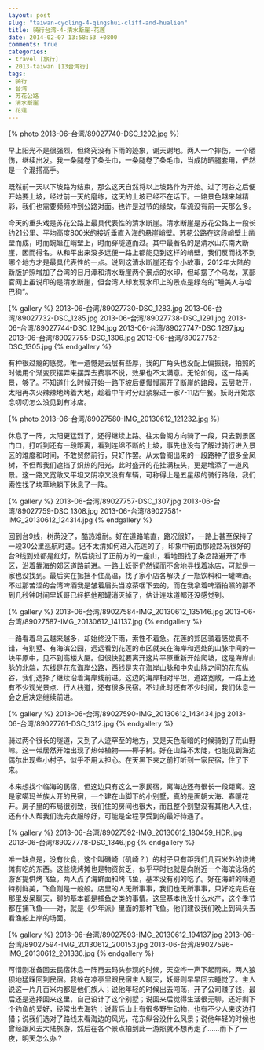 ```yaml
---
layout: post
slug: "taiwan-cycling-4-qingshui-cliff-and-hualien"
title: 骑行台湾-4-清水断崖-花莲
date: 2014-02-07 13:58:53 +0800
comments: true
categories:
- travel [旅行]
- 2013-taiwan [13台湾行]
tags:
- 骑行
- 台湾
- 苏花公路
- 清水断崖
- 花莲
---
```


{% photo 2013-06-台湾/89027740-DSC_1292.jpg %}

早上阳光不是很强烈，但终究没有下雨的迹象，谢天谢地。两人一个摔伤，一个晒伤，继续出发。我一条腿卷了条头巾，一条腿卷了条毛巾，当成防晒腿套用，俨然是一个混搭高手。

既然前一天以下坡路为结束，那么这天自然将以上坡路作为开始。过了河谷之后便开始要上坡，经过前一天的磨练，这天的上坡已经不在话下。一路景色越来越精彩，我们也需要频频冲到公路对面。也许是过节的缘故，车流没有前一天那么多。

今天的重头戏是苏花公路上最具代表性的清水断崖。清水断崖是苏花公路上一段长约21公里、平均高度800米的接近垂直入海的悬崖峭壁。苏花公路在这段峭壁上凿壁而成，时而蜿蜒在峭壁上，时而穿隧道而过。其中最著名的是清水山东南大断崖，因而得名。从和平出来没多远便一路上都能见到这样的峭壁，我们反而找不到哪个地方才是最具代表性的一点。说到这清水断崖还有个小故事，2012年大陆的新版护照增加了台湾的日月潭和清水断崖两个景点的水印，但却摆了个乌龙，某部官网上虽说印的是清水断崖，但台湾人却发现水印上的景点是绿岛的“睡美人与哈巴狗”。

<!-- more -->

{% gallery %}
2013-06-台湾/89027730-DSC_1283.jpg
2013-06-台湾/89027732-DSC_1285.jpg
2013-06-台湾/89027738-DSC_1291.jpg
2013-06-台湾/89027744-DSC_1294.jpg
2013-06-台湾/89027747-DSC_1297.jpg
2013-06-台湾/89027755-DSC_1306.jpg
2013-06-台湾/89027752-DSC_1305.jpg
{% endgallery %}

有种很过瘾的感觉。唯一遗憾是云层有些厚，我的广角头也没配上偏振镜，拍照的时候用个渐变灰摆弄来摆弄去费事不说，效果也不太满意。无论如何，这一路美景，够了。不知道什么时候开始一路下坡后便慢慢离开了断崖的路段，云层散开，太阳再次火辣辣地烤着大地，趁着中午时分赶紧躲进一家7-11店午餐。妖哥开始念念叨叨怎么没见到有冰店。

{% photo 2013-06-台湾/89027580-IMG_20130612_121232.jpg %}

休息了一阵，太阳更猛烈了，还得继续上路。往太鲁阁方向骑了一段，只去到景区门口，打听到还有一段距离，看到连绵不断的上坡，事先也没有了解过骑行进入景区的难度和时间，不敢贸然前行，只好作罢。从太鲁阁出来的一段路种了很多金凤树，不但帮我们遮挡了炽热的阳光，此时盛开的花挂满枝头，更是增添了一道风景。这一路又宽敞又平坦又阴凉又没有车辆，可称得上是五星级的骑行路段，我们索性找了块草地躺下休息了一阵。

{% gallery %}
2013-06-台湾/89027757-DSC_1307.jpg
2013-06-台湾/89027759-DSC_1308.jpg
2013-06-台湾/89027581-IMG_20130612_124314.jpg
{% endgallery %}

回到台9线，树荫没了，酷热难耐。好在道路笔直，路况很好，一路上甚至保持了一段30公里巡航时速。记不太清如何进入花莲的了，印象中前面那段路况很好的台9线到处都是红灯，然后绕过了正前方的一座山，看地图找了条岔路避开了市区，沿着靠海的郊区道路前进。一路上妖哥仍然锲而不舍地寻找着冰店，可就是一家也没找到。最后实在抵挡不住高温，找了家小店各解决了一瓶饮料和一罐啤酒。不过那苦涩的台湾啤酒我是皱着眉头当凉茶咽下去的，而在我拿着啤酒拍照的那不到几秒钟时间里妖哥已经把他那罐消灭掉了，估计连味道都还没感觉到。

{% gallery %}
2013-06-台湾/89027584-IMG_20130612_135146.jpg
2013-06-台湾/89027587-IMG_20130612_141137.jpg
{% endgallery %}

一路看着乌云越来越多，却始终没下雨，索性不着急。花莲的郊区骑着感觉真不错，有别墅、有海滨公园，远远看到花莲的市区就夹在海岸和远处的山脉中间的一块平原中，见不到高楼大厦。但很快就要离开这片平原重新开始爬坡，这是海岸山脉的北端，东线是花东海岸公路，西线是夹在海岸山脉和中央山脉之间的花东纵谷，我们选择了继续沿着海岸线前进。这边的海岸相对平坦，道路宽敞，一路上还有不少观光景点、行人栈道，还有很多民宿。不过此时还有不少时间，我们休息一会之后决定继续前进。

{% gallery %}
2013-06-台湾/89027590-IMG_20130612_143434.jpg
2013-06-台湾/89027761-DSC_1312.jpg
{% endgallery %}

骑过两个很长的隧道，又到了人迹罕至的地方，又是天色渐暗的时候骑到了荒山野岭。这一带居然开始出现了热带植物——椰子树。好在山路不太陡，也能见到海边偶尔出现些小村子，似乎不用太担心。在天黑下来之前打听到一家民宿，住了下来。

本来想找个临海的民宿，但这边只有这么一家民宿，离海边还有很长一段距离。这是家噶玛兰族人开的民宿，一个建在山脚下的小别墅，真的是面朝大海、春暖花开。房子里的布局很别致，我们住的房间也很大，而且整个别墅没有其他人入住，还有仆人帮我们洗完衣服晾好，可能是全程享受到的最好待遇了。

{% gallery %}
2013-06-台湾/89027592-IMG_20130612_180459_HDR.jpg
2013-06-台湾/89027778-DSC_1346.jpg
{% endgallery %}

唯一缺点是，没有伙食，这个叫磯崎（矶崎？）的村子只有距我们几百米外的烧烤摊有吃的东西。这些烧烤摊也是物资贫乏，似乎平时也就是向附近一个海滨泳场的游客提供烤飞鱼。两人点了海鲜面和烤飞鱼，基本没有别的吃了。好在海鲜的味道特别鲜美，飞鱼则是一般般。店里的人无所事事，我们也无所事事，只好吃完后在那里发呆聊天，聊的基本都是捕鱼之类的事情。这里基本也没什么水产，这个季节都在捕飞鱼——对，就是《少年派》里面的那种飞鱼。他们建议我们晚上到码头去看渔船上岸的场面。

{% gallery %}
2013-06-台湾/89027593-IMG_20130612_194137.jpg
2013-06-台湾/89027594-IMG_20130612_200153.jpg
2013-06-台湾/89027596-IMG_20130612_201336.jpg
{% endgallery %}

可惜刚准备回去民宿休息一阵再去码头参观的时候，天空哗一声下起雨来，两人狼狈地猛踩回到民宿。我躲在凉亭里跟民宿主人聊天，妖哥则早早回去睡觉了。主人说这一片几百米内都是他们族人；说他年轻的时候出去闯荡，开了公司赚了钱，最后还是选择回来这里，自己设计了这个别墅；说回来后觉得生活很无聊，还好剩下个钓鱼的爱好，经常出去海钓；说背后山上有很多野生动物，也有不少人来这边打猎；说我们选对了路线来看海边的风光，花东纵谷没什么风景；说他年轻的时候也曾经跟风去大陆旅游，然后在各个景点拍到此一游照就不想再走了……雨下了一夜，明天怎么办？
